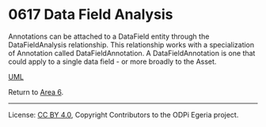 <!-- SPDX-License-Identifier: CC-BY-4.0 -->
<!-- Copyright Contributors to the ODPi Egeria project. -->

# 0617 Data Field Analysis

Annotations can be attached to a DataField entity through the DataFieldAnalysis relationship.
This relationship works with a specialization of Annotation called DataFieldAnnotation.
A DataFieldAnnotation is one that could apply to a single data field - or more broadly to the Asset.


[UML](0617-Data-Field-Analysis.png)


Return to [Area 6](Area-6-models.md).

----
License: [CC BY 4.0](https://creativecommons.org/licenses/by/4.0/),
Copyright Contributors to the ODPi Egeria project.